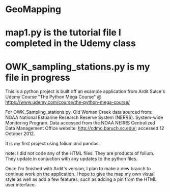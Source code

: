 # GeoMapping

# map1.py is the tutorial file I completed in the Udemy class
# OWK_sampling_stations.py is my file in progress

This is a python project is built off an example application from Ardit Sulce's Udemy Course "The Python Mega Course" 
@ https://www.udemy.com/course/the-python-mega-course/

For OWK_Sampling_stations.py, Old Woman Creek data sourced from: 
NOAA National Estuarine Research Reserve System (NERRS). System-wide Monitoring Program. Data accessed from the NOAA NERRS Centralized Data Management Office website: http://cdmo.baruch.sc.edu/; accessed 12 October 2012.

It is my first project using folium and pandas. 

note: I did not code any of the HTML files. They are products of folium. They update in conjuction with any updates to the python files.

Once I'm finished with Ardit's version, I plan to make a new branch to continue work on the application.
I hope to give the map my own visual style as well as add a few features, such as adding a pin from the HTML user interface.
